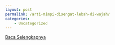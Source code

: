 ```yaml
---
layout: post
permalink: /arti-mimpi-disengat-lebah-di-wajah/
categories:
    - Uncategorized
---
```


[Baca Selengkapnya](/10)